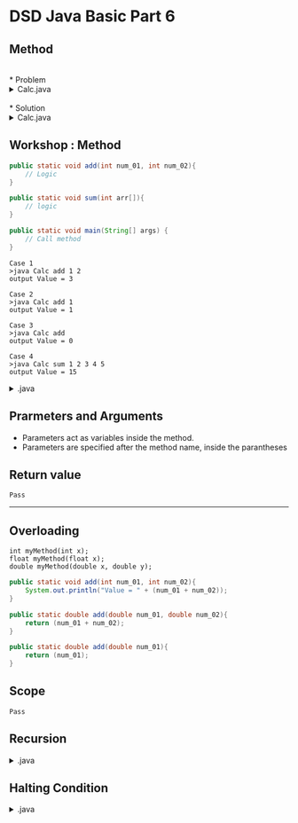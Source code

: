 # DSD Java Basic Part 6

## Method

</br>
* Problem
<details>
<summary>Calc.java</summary>

```java
public class Calc {
    void add(int a, int b){
        System.out.println(a + b);
    }

    public static void main(String[] args) {
        add(1, 2);       // <-- Cannot use methon add
    }
}
```
</details>

</br>
* Solution
<details>
<summary>Calc.java</summary>

```java
public class Calc {
    static void add(int a, int b){  // <-- Add static
        System.out.println(a + b);
    }

    public static void main(String[] args) {
        add(1, 2);     
    }
}
```
</details>

## Workshop : Method

```java
public static void add(int num_01, int num_02){
    // Logic
}

public static void sum(int arr[]){
    // logic
}

public static void main(String[] args) {
    // Call method
}
```

```
Case 1
>java Calc add 1 2
output Value = 3

Case 2
>java Calc add 1
output Value = 1

Case 3
>java Calc add
output Value = 0

Case 4
>java Calc sum 1 2 3 4 5
output Value = 15
```

<details>
<summary>.java</summary>

```java
class Calc {

    public static int add(int a, int b){
        return a + b;
    }

    public static int sum(int[] numbers){
        int result = 0;
        for(int num : numbers){
            result += num;
        }
        return result;
    }
    public static void main(String[] args) {
        int c = 0;
        int len = args.length;

        switch(args[0]){
            case "add":
                int a = (len >= 2) ? Integer.parseInt(args[1]) : 0;
                int b = (len >= 3) ? Integer.parseInt(args[2]) : 0;
                c = add(a, b);
                break;
            case "sum":
                int nums[] = new int[len];
                for(int i = 1; i<len; i++){
                    nums[i - 1] = Integer.parseInt(args[i]);
                }
                c = sum(nums);
                break;
            default:
                System.out.println("Not support");
                break;
        }
        System.out.println("Value = " +c);
    } 
}
```
</details>

## Prarmeters and Arguments
* Parameters act as variables inside the method.
* Parameters are specified after the method name, inside the parantheses

## Return value

```
Pass
```
---

## Overloading

```
int myMethod(int x);
float myMethod(float x);
double myMethod(double x, double y);
```

```java
public static void add(int num_01, int num_02){
    System.out.println("Value = " + (num_01 + num_02));
}

public static double add(double num_01, double num_02){
    return (num_01 + num_02);
}

public static double add(double num_01){
    return (num_01);
}
```

## Scope
```
Pass
```

## Recursion

<details>
<summary>.java</summary>

```java
public class Main {

    public static int sum(int k){
        if(k > 0){
            return k + sum(k - 1);
        }else{
            return 0;
        }
    }
    public static void main(String[] args) {
        int result = sum(10);
        System.out.println(result);
    }
}
```
</details>

## Halting Condition
<details>
<summary>.java</summary>

```java
public class Main {

    public static int sum(int start, int end){
        if(end > start){
            return end + sum(start, end - 1);
        }else{
            return end;
        }
    }
    public static void main(String[] args) {
        int result = sum(5, 10);
        System.out.println(result);
    }
}
```
</details>
